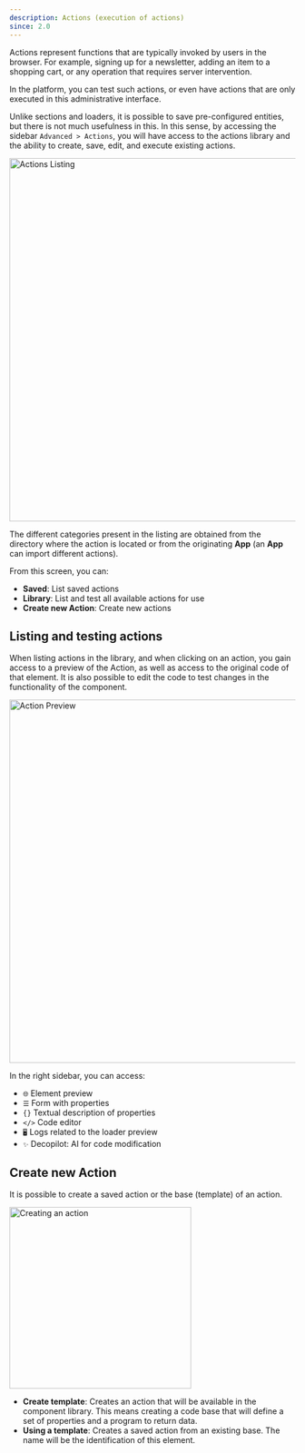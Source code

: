 ```yaml
---
description: Actions (execution of actions)
since: 2.0
---
```


Actions represent functions that are typically invoked by users in the browser.
For example, signing up for a newsletter, adding an item to a shopping cart, or
any operation that requires server intervention.

In the platform, you can test such actions, or even have actions that are only
executed in this administrative interface.

Unlike sections and loaders, it is possible to save pre-configured entities, but
there is not much usefulness in this. In this sense, by accessing the sidebar
`Advanced > Actions`, you will have access to the actions library and the
ability to create, save, edit, and execute existing actions.

<img width="640" alt="Actions Listing" src="/docs/cms-capabilities/actions/actions1.png">

The different categories present in the listing are obtained from the directory
where the action is located or from the originating **App** (an **App** can
import different actions).

From this screen, you can:

- **Saved**: List saved actions
- **Library**: List and test all available actions for use
- **Create new Action**: Create new actions

## Listing and testing actions

When listing actions in the library, and when clicking on an action, you gain
access to a preview of the Action, as well as access to the original code of
that element. It is also possible to edit the code to test changes in the
functionality of the component.

<img width="640" alt="Action Preview" src="/docs/cms-capabilities/actions/actions2.png">

In the right sidebar, you can access:

- `🌐` Element preview
- `☰` Form with properties
- `{}` Textual description of properties
- `</>` Code editor
- `🖥️` Logs related to the loader preview
- `✨` Decopilot: AI for code modification

## Create new Action

It is possible to create a saved action or the base (template) of an action.

<img width="320" alt="Creating an action" src="/docs/cms-capabilities/actions/actions3.png">

- **Create template**: Creates an action that will be available in the component
  library. This means creating a code base that will define a set of properties
  and a program to return data.
- **Using a template**: Creates a saved action from an existing base. The name
  will be the identification of this element.
